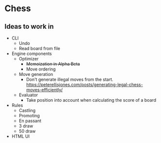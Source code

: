 
# Chess

## Ideas to work in

- CLI
    - Undo
    - Read board from file
- Engine components
    - Optimizer
        - ~~Memoization in Alpha Beta~~
        - Move ordering
    - Move generation
        - Don't generate illegal moves from the start. https://peterellisjones.com/posts/generating-legal-chess-moves-efficiently/
    - Evaluator
        - Take position into account when calculating the score of a board
- Rules
    - Castling
    - Promoting
    - En passant
    - 3 draw
    - 50 draw
- HTML UI
